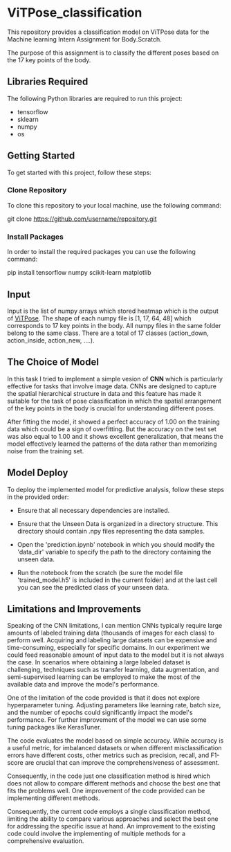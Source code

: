 # ViTPose_classification
This repository provides a classification model on ViTPose data for the Machine learning Intern Assignment for Body.Scratch.

The purpose of this assignment is to classify the different poses based on the 17 key points of the body.

## Libraries Required

The following Python libraries are required to run this project:

- tensorflow
- sklearn
- numpy
- os


## Getting Started

To get started with this project, follow these steps:

### Clone Repository

To clone this repository to your local machine, use the following command:

git clone https://github.com/username/repository.git

### Install Packages

In order to install the required packages you can use the following command:

pip install tensorflow numpy scikit-learn matplotlib 

## Input
Input is the list of numpy arrays which stored heatmap which is the output of [ViTPose](https://github.com/ViTAE-Transformer/ViTPose). The shape of each numpy file is [1, 17, 64, 48] which corresponds to 17 key points in the body. All numpy files in the same folder belong to the same class. There are a total of 17 classes (action_down, action_inside, action_new, ….). 

## The Choice of Model

In this task I tried to implement a simple vesion of **CNN** which is particularly effective for tasks that involve image data. CNNs are designed to capture the spatial hierarchical structure in data and this feature has made it suitable for the task of pose classification in which the spatial arrangement of the key points in the body is crucial for understanding different poses.

After fitting the model, it showed a perfect accuracy of 1.00 on the training data which could be a sign of overfitting. But the accuracy on the test set was also equal to 1.00 and it shows excellent generalization, that means the model effectively learned the patterns of the data rather than memorizing noise from the training set.

## Model Deploy

To deploy the implemented model for predictive analysis, follow these steps in the provided order:

- Ensure that all necessary dependencies are installed. 

- Ensure that the Unseen Data is organized in a directory structure. This directory should contain .npy files representing the data samples.

- Open the 'prediction.ipynb' notebook in which you should modify the 'data_dir' variable to specify the path to the directory containing the unseen data.

- Run the notebook from the scratch (be sure the model file 'trained_model.h5' is included in the current folder) and at the last cell you can see the predicted class of your unseen data.

## Limitations and Improvements

Speaking of the CNN limitations, I can mention CNNs typically require large amounts of labeled training data (thousands of images for each class) to perform well. Acquiring and labeling large datasets can be expensive and time-consuming, especially for specific domains. In our experiment we could feed reasonable amount of input data to the model but it is not always the case.
In scenarios where obtaining a large labeled dataset is challenging, techniques such as transfer learning, data augmentation, and semi-supervised learning can be employed to make the most of the available data and improve the model's performance. 

One of the limitation of the code provided is that it does not explore hyperparameter tuning. Adjusting parameters like learning rate, batch size, and the number of epochs could significantly impact the model's performance. For further improvement of the model we can use some tuning packages like KerasTuner.

The code evaluates the model based on simple accuracy. While accuracy is a useful metric, for imbalanced datasets or when different misclassification errors have different costs, other metrics such as precision, recall, and F1-score are crucial that can improve the comprehensiveness of assessment.

Consequently, in the code just one classification method is hired which does not allow to compare different methods and choose the best one that fits the problems well. One improvement of the code provided can be implementing different methods.

Consequently, the current code employs a single classification method, limiting the ability to compare various approaches and select the best one for addressing the specific issue at hand. An improvement to the existing code could involve the implementing of multiple methods for a comprehensive evaluation.


